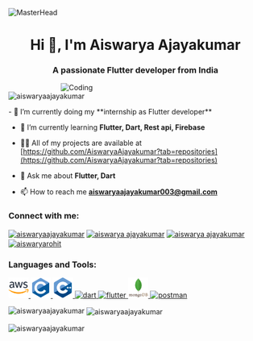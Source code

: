 ![MasterHead](https://miro.medium.com/v2/resize:fit:1400/1*ufaAUFXK2GMI3YkPlL1aFg.gif)
<h1 align="center">Hi 👋, I'm Aiswarya Ajayakumar</h1>
<h3 align="center">A passionate Flutter developer from India</h3>
<img align="right" alt="Coding" width="400" src="https://cdn.dribbble.com/users/1364029/screenshots/16093268/media/68e82a7fb4904614a9066d6b540c14b2.gif"

<p align="left"> <img src="https://komarev.com/ghpvc/?username=aiswaryaajayakumar&label=Profile%20views&color=0e75b6&style=flat" alt="aiswaryaajayakumar" /> </p>
- 🔭 I’m currently doing my **internship as Flutter developer**

- 🌱 I’m currently learning **Flutter, Dart, Rest api, Firebase**

- 👨‍💻 All of my projects are available at [https://github.com/AiswaryaAjayakumar?tab=repositories](https://github.com/AiswaryaAjayakumar?tab=repositories)

- 💬 Ask me about **Flutter, Dart**

- 📫 How to reach me **aiswaryaajayakumar003@gmail.com**

<h3 align="left">Connect with me:</h3>
<p align="left">
<a href="https://linkedin.com/in/aiswaryaajayakumar" target="blank"><img align="center" src="https://raw.githubusercontent.com/rahuldkjain/github-profile-readme-generator/master/src/images/icons/Social/linked-in-alt.svg" alt="aiswaryaajayakumar" height="30" width="40" /></a>
<a href="https://fb.com/aiswarya ajayakumar" target="blank"><img align="center" src="https://raw.githubusercontent.com/rahuldkjain/github-profile-readme-generator/master/src/images/icons/Social/facebook.svg" alt="aiswarya ajayakumar" height="30" width="40" /></a>
<a href="https://instagram.com/aiswarya ajayakumar" target="blank"><img align="center" src="https://raw.githubusercontent.com/rahuldkjain/github-profile-readme-generator/master/src/images/icons/Social/instagram.svg" alt="aiswarya ajayakumar" height="30" width="40" /></a>
<a href="https://dribbble.com/aiswaryarohit" target="blank"><img align="center" src="https://raw.githubusercontent.com/rahuldkjain/github-profile-readme-generator/master/src/images/icons/Social/dribbble.svg" alt="aiswaryarohit" height="30" width="40" /></a>
</p>
<h3 align="left">Languages and Tools:</h3>
<p align="left"> <a href="https://aws.amazon.com" target="_blank" rel="noreferrer"> <img src="https://raw.githubusercontent.com/devicons/devicon/master/icons/amazonwebservices/amazonwebservices-original-wordmark.svg" alt="aws" width="40" height="40"/> </a> <a href="https://www.cprogramming.com/" target="_blank" rel="noreferrer"> <img src="https://raw.githubusercontent.com/devicons/devicon/master/icons/c/c-original.svg" alt="c" width="40" height="40"/> </a> <a href="https://www.w3schools.com/cpp/" target="_blank" rel="noreferrer"> <img src="https://raw.githubusercontent.com/devicons/devicon/master/icons/cplusplus/cplusplus-original.svg" alt="cplusplus" width="40" height="40"/> </a> <a href="https://dart.dev" target="_blank" rel="noreferrer"> <img src="https://www.vectorlogo.zone/logos/dartlang/dartlang-icon.svg" alt="dart" width="40" height="40"/> </a> <a href="https://flutter.dev" target="_blank" rel="noreferrer"> <img src="https://www.vectorlogo.zone/logos/flutterio/flutterio-icon.svg" alt="flutter" width="40" height="40"/> </a> <a href="https://www.mongodb.com/" target="_blank" rel="noreferrer"> <img src="https://raw.githubusercontent.com/devicons/devicon/master/icons/mongodb/mongodb-original-wordmark.svg" alt="mongodb" width="40" height="40"/> </a> <a href="https://postman.com" target="_blank" rel="noreferrer"> <img src="https://www.vectorlogo.zone/logos/getpostman/getpostman-icon.svg" alt="postman" width="40" height="40"/> </a> </p>
<p><img align="left" src="https://github-readme-stats.vercel.app/api/top-langs?username=aiswaryaajayakumar&show_icons=true&locale=en&layout=compact" alt="aiswaryaajayakumar" /></p>
<p>&nbsp;<img align="center" src="https://github-readme-stats.vercel.app/api?username=aiswaryaajayakumar&show_icons=true&locale=en" alt="aiswaryaajayakumar" /></p>
<p><img align="center" src="https://github-readme-streak-stats.herokuapp.com/?user=aiswaryaajayakumar&" alt="aiswaryaajayakumar" /></p>
